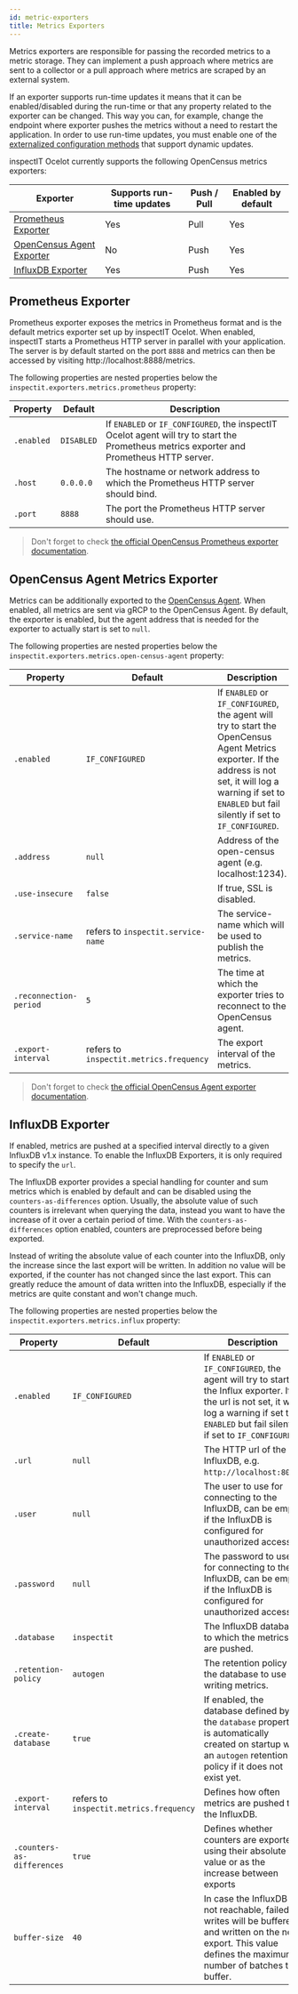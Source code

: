 ```yaml
---
id: metric-exporters
title: Metrics Exporters
---
```


Metrics exporters are responsible for passing the recorded metrics to a metric storage.
They can implement a push approach where metrics are sent to a collector or a pull approach where metrics are scraped by an external system.

If an exporter supports run-time updates it means that it can be enabled/disabled during the run-time or that any property related to the exporter can be changed.
This way you can, for example, change the endpoint where exporter pushes the metrics without a need to restart the application.
In order to use run-time updates, you must enable one of the [externalized configuration methods](configuration/external-configuration-sources) that support dynamic updates.

inspectIT Ocelot currently supports the following OpenCensus metrics exporters:

|Exporter |Supports run-time updates| Push / Pull |Enabled by default
|---|---|---|---|
|[Prometheus Exporter](#prometheus-exporter)|Yes|Pull|Yes
|[OpenCensus Agent Exporter](#opencensus-agent-metrics-exporter)|No|Push|Yes
|[InfluxDB Exporter](#influxdb-exporter)|Yes|Push|Yes

## Prometheus Exporter

Prometheus exporter exposes the metrics in Prometheus format and is the default metrics exporter set up by inspectIT Ocelot.
When enabled, inspectIT starts a Prometheus HTTP server in parallel with your application.
The server is by default started on the port `8888` and metrics can then be accessed by visiting http://localhost:8888/metrics.

The following properties are nested properties below the `inspectit.exporters.metrics.prometheus` property:

|Property | Default    | Description
|---|------------|---|
|`.enabled`| `DISABLED` |If `ENABLED` or `IF_CONFIGURED`, the inspectIT Ocelot agent will try to start the Prometheus metrics exporter and Prometheus HTTP server.
|`.host`| `0.0.0.0`  |The hostname or network address to which the Prometheus HTTP server should bind.
|`.port`| `8888`     |The port the Prometheus HTTP server should use.


> Don't forget to check [the official OpenCensus Prometheus exporter documentation](https://opencensus.io/exporters/supported-exporters/java/prometheus/).

## OpenCensus Agent Metrics Exporter

Metrics can be additionally exported to the [OpenCensus Agent](https://opencensus.io/service/components/agent/).
When enabled, all metrics are sent via gRCP to the OpenCensus Agent. By default, the exporter is enabled, but the agent address that is needed for the exporter to actually start is set to `null`.

The following properties are nested properties below the `inspectit.exporters.metrics.open-census-agent` property:

|Property | Default                                 | Description
|---|-----------------------------------------|---|
|`.enabled`| `IF_CONFIGURED`                         |If `ENABLED` or `IF_CONFIGURED`, the agent will try to start the OpenCensus Agent Metrics exporter. If the address is not set, it will log a warning if set to `ENABLED` but fail silently if set to `IF_CONFIGURED`.
|`.address`| `null`                                  |Address of the open-census agent (e.g. localhost:1234).
|`.use-insecure`| `false`                                 |If true, SSL is disabled.
|`.service-name`| refers to `inspectit.service-name`      |The service-name which will be used to publish the metrics.
|<nobr>`.reconnection-period`</nobr>| `5`                                     |The time at which the exporter tries to reconnect to the OpenCensus agent.
|`.export-interval`| refers to `inspectit.metrics.frequency` |The export interval of the metrics.

> Don't forget to check [the official OpenCensus Agent exporter documentation](https://opencensus.io/exporters/supported-exporters/java/ocagent/).

## InfluxDB Exporter

If enabled, metrics are pushed at a specified interval directly to a given InfluxDB v1.x instance.
To enable the InfluxDB Exporters, it is only required to specify the `url`.

The InfluxDB exporter provides a special handling for counter and sum metrics which is enabled by default and can be disabled using the `counters-as-differences` option.
Usually, the absolute value of such counters is irrelevant when querying the data, instead you want to have the increase of it over a certain period of time.
With the `counters-as-differences` option enabled, counters are preprocessed before being exported.

Instead of writing the absolute value of each counter into the InfluxDB, only the increase since the last export will be written.
In addition no value will be exported, if the counter has not changed since the last export.
This can greatly reduce the amount of data written into the InfluxDB, especially if the metrics are quite constant and won't change much.

The following properties are nested properties below the `inspectit.exporters.metrics.influx` property:

|Property | Default                                 | Description
|---|-----------------------------------------|---|
|`.enabled`| `IF_CONFIGURED`                         |If `ENABLED` or `IF_CONFIGURED`, the agent will try to start the Influx exporter. If the url is not set, it will log a warning if set to `ENABLED` but fail silently if set to `IF_CONFIGURED`.
|`.url`| `null`                                  |The HTTP url of the InfluxDB, e.g. `http://localhost:8086`.
|`.user`| `null`                                  | The user to use for connecting to the InfluxDB, can be empty if the InfluxDB is configured for unauthorized access.
|`.password`| `null`                                  |The password to use for connecting to the InfluxDB, can be empty if the InfluxDB is configured for unauthorized access.
|`.database`| `inspectit`                             | The InfluxDB database to which the metrics are pushed.
|`.retention-policy`| `autogen`                               | The retention policy of the database to use for writing metrics.
|`.create-database`| `true`                                  | If enabled, the database defined by the `database` property is automatically created on startup with an `autogen` retention policy if it does not exist yet.
|`.export-interval`| refers to `inspectit.metrics.frequency` |Defines how often metrics are pushed to the InfluxDB.
|<nobr>`.counters-as-differences`</nobr>| `true`                                  |Defines whether counters are exported using their absolute value or as the increase between exports
|`buffer-size`| `40`                                    | In case the InfluxDB is not reachable, failed writes will be buffered and written on the next export. This value defines the maximum number of batches to buffer.